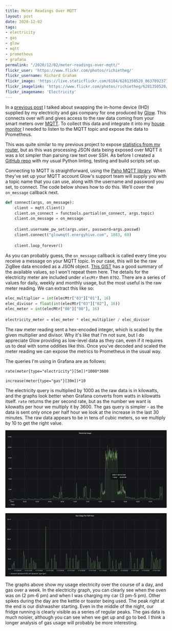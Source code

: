 ```yaml
---
title: Meter Readings Over MQTT
layout: post
date: 2020-12-02
tags:
- electricity
- gas
- glow
- mqtt
- prometheus
- grafana
permalink: "/2020/12/02/meter-readings-over-mqtt/"
flickr_user: 'https://www.flickr.com/photos/richietheg/'
flickr_username: Richard Graham
flickr_image: 'https://live.staticflickr.com/6104/6281350520_8637092377.jpg'
flickr_imagelink: 'https://www.flickr.com/photos/richietheg/6281350520/'
flickr_imagename: 'Electricity'
---
```

In a [previous post](/2020/11/04/glow-bright/) I talked about swapping the in-home device (IHD)
supplied by my electricity and gas company for one produced by [Glow](https://shop.glowmarkt.com/).
This connects over wifi and gives access to the raw data coming from your smart meters over [MQTT](https://mqtt.org/).
To collect this data and integrate it into my
[house monitor](https://www.theandrewwilkinson.com/2020/10/14/house-measurements/) I needed to listen to the MQTT
topic and expose the data to Prometheus.

This was quite similar to my previous project to expose [statistics from my router](
https://www.theandrewwilkinson.com/2020/10/21/router-stats-to-prometheus/), but as this was processing
JSON data being exposed over MQTT it was a lot simpler than parsing raw text over SSH. As before I created a
[GitHub repo](https://github.com/andrewjw/glowprom) with my usual Python linting, testing and build scripts set up.

Connecting to MQTT is straightforward, using the [Paho MQTT library](https://pypi.org/project/paho-mqtt/). When they've
set up your MQTT account Glow's support team will supply you with a topic name that you can use, along with the username
and password you set, to connect. The code below shows how to do this. We'll cover the `on_message` callback next.
<!--more-->

```python
def connect(args, on_message):
    client = mqtt.Client()
    client.on_connect = functools.partial(on_connect, args.topic)
    client.on_message = on_message

    client.username_pw_set(args.user, password=args.passwd)
    client.connect("glowmqtt.energyhive.com", 1883, 60)

    client.loop_forever()
```

As you can probably guess, the `on_message` callback is called every time you receive a message on your MQTT topic. In our
case, this will be the raw ZigBee data encoded as a JSON object. [This GIST](
https://gist.github.com/ndfred/b373eeafc4f5b0870c1b8857041289a9) has a good summary of the available values, so I
won't repeat them here. The details for the electricity meter are included under `elecMtr` then `0702`. There are a series
of values for daily, weekly and monthly usage, but the most useful is the raw meter reading. We can extract this like so:

```python
elec_multiplier = int(elecMtr["03"]["01"], 16)
elec_divisor = float(int(elecMtr["03"]["02"], 16))
elec_meter = int(elecMtr["00"]["00"], 16)

electricity_meter = elec_meter * elec_multiplier / elec_divisor
```

The raw meter reading sent a hex-encoded integer, which is scaled by the given multiplier and divisor. Why it's like that
I'm not sure, but I do appreciate Glow providing as low-level data as they can, even if it requires us to deal with
some oddities like this. Once you've decoded and scaled the meter reading we can expose the metrics to Prometheus in the
usual way.

The queries I'm using in Grafana are as follows:

```prometheus
rate(meter{type="electricity"}[5m])*1000*3600
```

```prometheus
increase(meter{type="gas"}[30m])*10
```

The electricity query is multiplied by 1000 as the raw data is in kilowatts, and the graphs look better when Grafana converts
from watts in kilowatts itself. `rate` returns the per second rate, but as the number we want is kilowatts per hour we multiply
it by 3600. The gas query is simpler - as the data is sent only once per half hour we look at the increase in the last 30 minutes.
The raw data appears to be in tens of cubic meters, so we multiply by 10 to get the right value.

![Electricity Usage](/assets/electricity_usage.png)

![Gas Usage](/assets/gas_usage.png)

The graphs above show my usage electricity over the course of a day, and gas over a week. In the electricity graph, you can clearly
see when the oven was on (2 pm-6 pm) and when I was charging my car (3 pm-5 pm). Other spikes during the day are the kettle or toaster
being used. The peak right at the end is our dishwasher starting. Even in the middle of the night, our fridge running is clearly visible
as a series of regular peaks. The gas data is much noisier, although you can see when we get up and go to bed. I think a longer analysis
of gas usage will probably be more interesting.
